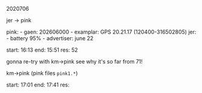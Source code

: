 
2020706

jer -> pink

pink:
    - gaen: 202606000
    - examplar: GPS 20.21.17 (120400-316502805)
jer:
    - battery 95%
    - advertiser: june 22

start: 16:13 end: 15:51 res: 52

gonna re-try with km->pink see why it's so far from 71!

km->pink (pink files ``pink1.*``)

start: 17:01 end: 17:41 res: 
